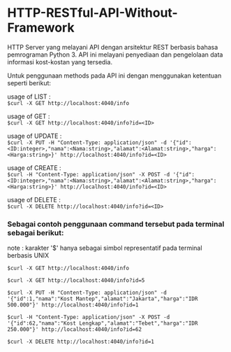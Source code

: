 # HTTP-RESTful-API-Without-Framework
HTTP Server yang melayani API dengan arsitektur REST berbasis bahasa pemrograman Python 3. API ini melayani penyediaan dan pengelolaan data informasi kost-kostan yang tersedia.  

Untuk penggunaan methods pada API ini dengan menggunakan ketentuan seperti berikut:

usage of LIST   :  
```$curl -X GET http://localhost:4040/info```  
  
usage of GET    :  
```$curl -X GET http://localhost:4040/info?id=<ID>```  
  
usage of UPDATE :  
```$curl -X PUT -H "Content-Type: application/json" -d '{"id":<ID:integer>,"nama":<Nama:string>,"alamat":<Alamat:string>,"harga":<Harga:string>}' http://localhost:4040/info?id=<ID>```  
  
usage of CREATE :  
```$curl -H "Content-Type: application/json" -X POST -d '{"id":<ID:integer>,"nama":<Nama:string>,"alamat":<Alamat:string>,"harga":<Harga:string>}' http://localhost:4040/info?id=<ID>```  
  
usage of DELETE :  
```$curl -X DELETE http://localhost:4040/info?id=<ID>```  


### Sebagai contoh penggunaan command tersebut pada terminal sebagai berikut:
note : karakter '$' hanya sebagai simbol representatif pada terminal berbasis UNIX  
```
$curl -X GET http://localhost:4040/info  
  
$curl -X GET http://localhost:4040/info?id=5  
  
$curl -X PUT -H "Content-Type: application/json" -d '{"id":1,"nama":"Kost Mantep","alamat":"Jakarta","harga":"IDR 500.000"}' http://localhost:4040/info?id=1  
  
$curl -H "Content-Type: application/json" -X POST -d '{"id":62,"nama":"Kost Lengkap","alamat":"Tebet","harga":"IDR 250.000"}' http://localhost:4040/info?id=62  
  
$curl -X DELETE http://localhost:4040/info?id=1  
```
